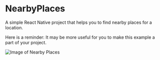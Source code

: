# NearbyPlaces
A simple React Native project that helps you to find nearby places for a location.

Here is a reminder: It may be more useful for you to make this example a part of your project.

![Image of Nearby Places](https://ibb.co/7QLcfyN)
